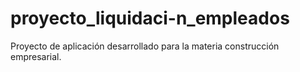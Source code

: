 # proyecto_liquidaci-n_empleados
Proyecto de aplicación desarrollado para la materia construcción empresarial.
